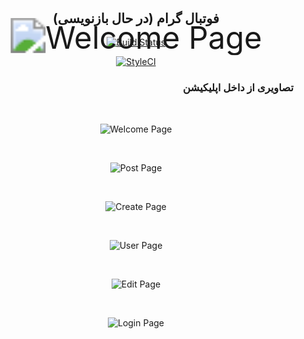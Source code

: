<div align="center">
    
<img src="/storage/images/icon.png?raw=false" alt="Welcome Page" title="icon" style="transform: scale(3.5);">

<h2 lang="fa" style="margin-top: -50px">فوتبال گرام (در حال بازنویسی)</h2>
    
[![Build Status](https://travis-ci.com/alirezadp10/footballgram.svg?branch=master)](https://travis-ci.com/alirezadp10/footballgram)

[![StyleCI](https://github.styleci.io/repos/368675053/shield?branch=master)](https://github.styleci.io/repos/368675053?branch=master)

</div>

<h3 lang="fa" align="right"> تصاویری از داخل اپلیکیشن </h3> 

<br/>

<div align="center">

![Welcome Page](storage/images/welcome-page.jpg?raw=true "Welcome Page")

<br/>

![Post Page](storage/images/post-page.jpg?raw=true "Post Page")

<br/>

![Create Page](storage/images/create-page.jpg?raw=true "Create Page")

<br/>

![User Page](storage/images/user-page.jpg?raw=true "User Page")

<br/>

![Edit Page](storage/images/edit-page.jpg?raw=true "Edit Page")

<br/>

![Login Page](storage/images/login-page.jpg?raw=true "Login Page")

</div>

